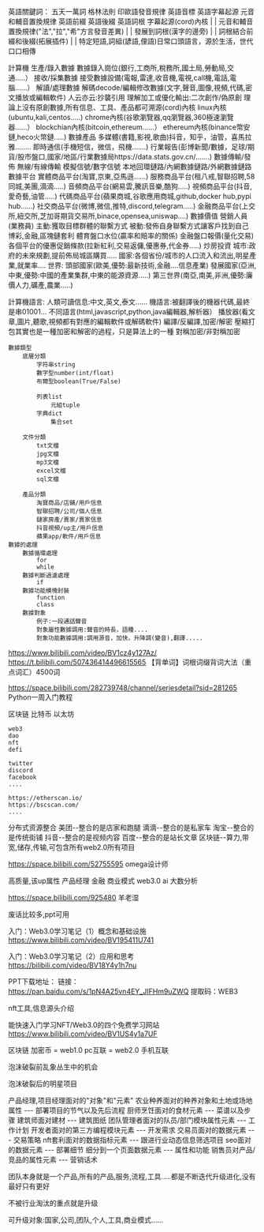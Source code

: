 英語關鍵詞：
五天一萬詞
格林法則
印歐語發音規律
英語音標
英語字幕起源
元音和輔音置換規律
英語前綴
英語後綴
英語詞根
字幕起源(cord)內核
 |
 |
元音和輔音置換規律("法","拉","希"方言發音差異)
 |
 |
發展到詞根(漢字的邊旁)
 |
 |
詞根結合前綴和後綴(拓展插件)
 |
 |
特定短語,詞組(諺語,俚語)日常口頭語言，源於生活，世代口口相傳


計算機
 生產/錄入數據
  數據錄入崗位(銀行,工商所,稅務所,國土局,勞動局,交通.....）
 接收/採集數據
  接受數據設備(電報,雷達,收音機,電視,call機,電話,電腦......）
 解讀/處理數據
  解碼decode/編輯修改數據(文字,聲音,圖像,視頻,代碼,密文播放或編輯軟件)
  人云亦云:抄襲引用
  理解加工或優化輸出:二次創作/偽原創
  理論上沒有原創數據,所有信息、工具、產品都可溯源(cord)內核
   linux內核(ubuntu,kali,centos.....)
   chrome內核(谷歌瀏覽器,qq瀏覽器,360極速瀏覽器......）
   blockchian內核(bitcoin,ethereum......）
   ethereum內核(binance幣安鏈,heco火幣鏈.....)
 數據產品
  多媒體(書籍,影視,歌曲)抖音，知乎，油管，喜馬拉雅........
  即時通信(手機短信，微信，飛機.......)
  行業報告(彭博新聞/數據，足球/期貨/股市盤口,國家/地區/行業數據局https://data.stats.gov.cn/.......)
 數據傳輸/發佈
  無線/有線傳輸
  模擬信號/數字信號
  本地回環鏈路/內網數據鏈路/外網數據鏈路
 數據平台
  實體商品平台(淘寶,京東,亞馬遜......)
  服務商品平台(租八戒,智聯招聘,58同城,美團,滴滴.....)
  音頻商品平台(網易雲,騰訊音樂,酷狗.....)
  視頻商品平台(抖音,愛奇藝,油管.....)
  代碼商品平台(蘋果商城,谷歌應用商城,github,docker hub,pypi hub......)
  社交商品平台(微博,微信,推特,discord,telegram.....)
  金融商品平台(上交所,紐交所,芝加哥期貨交易所,binace,opensea,uniswap....)
 數據價值
        營銷人員(業務員)
            主動:獲取目標群體的聯繫方式
            被動:發佈自身聯繫方式讓客戶找到自己
        博彩,金融,區塊鏈套利
            體育盤口水位(贏率和賠率的關係)
            金融盤口報價(量化交易)
            各個平台的優惠促銷條款(拉新紅利,交易返傭,優惠券,代金券.....)
        炒房投資
            城市:政府的未來規劃,提前佈局城區購買.....
            國家:各個省份/城市的人口流入和流出,明星產業,就業率....
            世界:
                頭部國家(歐美,優勢:最新技術,金融....信息產業)
                發展國家(亞洲,中東,優勢:中國的產業集群,中東的能源資源.....)
                第三世界(南亞,南美,非洲,優勢:廉價人力,礦產,農業.....)

計算機語言:
    人類可讀信息:中文,英文,泰文......
    機語言:被翻譯後的機器代碼,最終是串01001...
        不同語言(html,javascript,python,java編輯器,解析器）
        播放器(看文章,圖片,聽歌,視頻都有對應的編輯軟件或解碼軟件)
        編譯/反編譯,加密/解密
        壓縮打包其實也是一種加密和解密的過程，只是算法上的一種
        對稱加密/非對稱加密

    數據類型
        底層分類
            字符串string
            數字型number(int/float)
            布爾型boolean(True/False)

            列表list
                元組tuple
            字典dict
                集合set

        文件分類
            txt文檔
            jpg文檔
            mp3文檔
            excel文檔
            sql文檔
        
        產品分類
            淘寶商品/店鋪/用戶信息
            智聯招聘/公司/個人信息
            鏈家房產/賣家/賣家信息
            抖音視頻/up主/用戶信息
            蘋果app/軟件/用戶信息
    數據的處理
        數據循環處理
            for
            while
        數據判斷過濾處理
            if
        數據功能模塊封裝
            function
            class
        數據對象
            例子:一段通話聲音
            對象屬性數據調用:聲音的時長，語種....
            對象功能數據調用:調用源音，加快，升降調(變音),翻譯.....

https://www.bilibili.com/video/BV1cz4y127Az/
https://t.bilibili.com/507436414496615565
【背单词】词根词缀背词大法（重点词汇）4500词


https://space.bilibili.com/282739748/channel/seriesdetail?sid=281265
Python一周入门教程

区块链
	比特币
	以太坊
	
	web3
	dao
	nft
	defi

	twitter
	discord
	facebook
	....
	
	https://etherscan.io/
	https://bscscan.com/
	....

分布式资源整合
	美团--整合的是店家和跑腿
	滴滴--整合的是私家车
	淘宝--整合的是传统街铺
	抖音--整合的是视频内容
	百度--整合的是站长文章
	区块链--算力,带宽,储存,传输,可包含所有web2.0所有项目
	
https://space.bilibili.com/52755595
omega设计师

高质量,该up属性
	产品经理
	金融
	商业模式
	web3.0
	ai
	大数分析

https://space.bilibili.com/925480
羊老湿

废话比较多,ppt可用

入门：Web3.0学习笔记（1）概念和基础设施
https://www.bilibili.com/video/BV195411U741

入门：Web3.0学习笔记（2）应用和思考
https://bilibili.com/video/BV18Y4y1h7nu

PPT下载地址：
链接：https://pan.baidu.com/s/1pN4A25vn4EY_JIFHm9uZWQ
提取码：WEB3

nft工具,信息源头介绍

能快速入门学习NFT/Web3.0的四个免费学习网站
https://www.bilibili.com/video/BV1US4y1a7UF



	
区块链 加密币 = web1.0 pc互联 = web2.0 手机互联 

泡沫破裂前乱象丛生中的机会

泡沫破裂后的明星项目

产品经理,项目经理面对的"对象"和"元素"
	农业种养面对的种养对象和土地或场地属性	---	部署项目的节气以及先后流程
	厨师烹饪面对的食材元素					---	菜谱以及步骤
	建筑师面对建材							---	建筑图纸
	团队管理者面对的队员/部门模块属性元素	--- 工作计划
	开发者面对的第三方编程模块元素			--- 开发需求
	交易员面对的数据元素					--- 交易策略
	nft套利面对的数据指标元素				--- 跟进行业动态信息筛选项目
	seo面对的数据元素						--- 部署细节
	细分到一个页面数据元素					--- 属性和功能
	销售员对产品/竞品的属性元素				--- 营销话术

团队本身就是一个产品,所有的产品,服务,流程,工具.....都是不断迭代升级进化,没有最好只有更好

不被行业淘汰的重点就是升级

可升级对象:国家,公司,团队,个人,工具,商业模式......